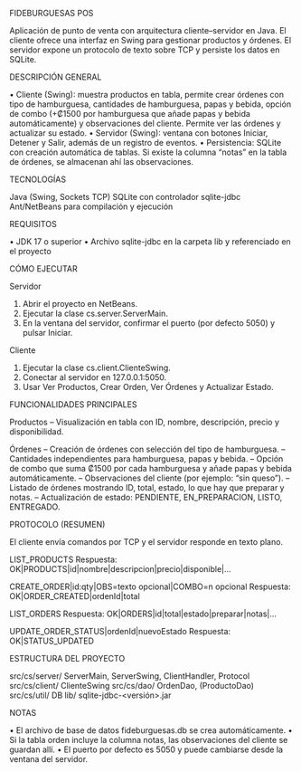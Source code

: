 FIDEBURGUESAS POS

Aplicación de punto de venta con arquitectura cliente–servidor en Java. El cliente ofrece una interfaz en Swing para gestionar productos y órdenes. El servidor expone un protocolo de texto sobre TCP y persiste los datos en SQLite.

DESCRIPCIÓN GENERAL

• Cliente (Swing): muestra productos en tabla, permite crear órdenes con tipo de hamburguesa, cantidades de hamburguesa, papas y bebida, opción de combo (+₡1500 por hamburguesa que añade papas y bebida automáticamente) y observaciones del cliente. Permite ver las órdenes y actualizar su estado.
• Servidor (Swing): ventana con botones Iniciar, Detener y Salir, además de un registro de eventos.
• Persistencia: SQLite con creación automática de tablas. Si existe la columna “notas” en la tabla de órdenes, se almacenan ahí las observaciones.

TECNOLOGÍAS

Java (Swing, Sockets TCP)
SQLite con controlador sqlite-jdbc
Ant/NetBeans para compilación y ejecución

REQUISITOS

• JDK 17 o superior
• Archivo sqlite-jdbc en la carpeta lib y referenciado en el proyecto

CÓMO EJECUTAR

Servidor

1. Abrir el proyecto en NetBeans.
2. Ejecutar la clase cs.server.ServerMain.
3. En la ventana del servidor, confirmar el puerto (por defecto 5050) y pulsar Iniciar.

Cliente

1. Ejecutar la clase cs.client.ClienteSwing.
2. Conectar al servidor en 127.0.0.1:5050.
3. Usar Ver Productos, Crear Orden, Ver Órdenes y Actualizar Estado.

FUNCIONALIDADES PRINCIPALES

Productos
– Visualización en tabla con ID, nombre, descripción, precio y disponibilidad.

Órdenes
– Creación de órdenes con selección del tipo de hamburguesa.
– Cantidades independientes para hamburguesa, papas y bebida.
– Opción de combo que suma ₡1500 por cada hamburguesa y añade papas y bebida automáticamente.
– Observaciones del cliente (por ejemplo: “sin queso”).
– Listado de órdenes mostrando ID, total, estado, lo que hay que preparar y notas.
– Actualización de estado: PENDIENTE, EN\_PREPARACION, LISTO, ENTREGADO.

PROTOCOLO (RESUMEN)

El cliente envía comandos por TCP y el servidor responde en texto plano.

LIST\_PRODUCTS
Respuesta: OK|PRODUCTS|id|nombre|descripcion|precio|disponible|...

CREATE\_ORDER|id\:qty|OBS=texto opcional|COMBO=n opcional
Respuesta: OK|ORDER\_CREATED|ordenId|total

LIST\_ORDERS
Respuesta: OK|ORDERS|id|total|estado|preparar|notas|...

UPDATE\_ORDER\_STATUS|ordenId|nuevoEstado
Respuesta: OK|STATUS\_UPDATED

ESTRUCTURA DEL PROYECTO

src/cs/server/  ServerMain, ServerSwing, ClientHandler, Protocol
src/cs/client/  ClienteSwing
src/cs/dao/     OrdenDao, (ProductoDao)
src/cs/util/    DB
lib/            sqlite-jdbc-\<versión>.jar

NOTAS

• El archivo de base de datos fideburguesas.db se crea automáticamente.
• Si la tabla orden incluye la columna notas, las observaciones del cliente se guardan allí.
• El puerto por defecto es 5050 y puede cambiarse desde la ventana del servidor.

